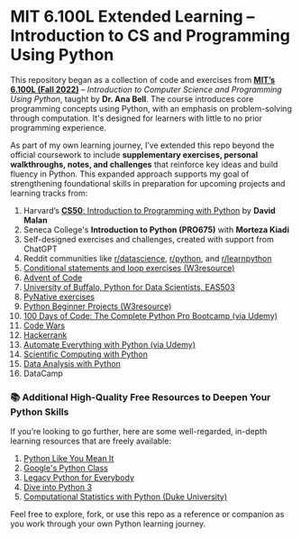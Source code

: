 # MIT 6.100L Extended Learning – Introduction to CS and Programming Using Python

This repository began as a collection of code and exercises from [**MIT’s 6.100L (Fall 2022)**](https://ocw.mit.edu/courses/6-100l-introduction-to-cs-and-programming-using-python-fall-2022/) – *Introduction to Computer Science and Programming Using Python*, taught by **Dr. Ana Bell**. The course introduces core programming concepts using Python, with an emphasis on problem-solving through computation. It's designed for learners with little to no prior programming experience.

As part of my own learning journey, I’ve extended this repo beyond the official coursework to include **supplementary exercises, personal walkthroughs, notes, and challenges** that reinforce key ideas and build fluency in Python. This expanded approach supports my goal of strengthening foundational skills in preparation for upcoming projects and learning tracks from:

1. Harvard’s [**CS50**: Introduction to Programming with Python](https://cs50.harvard.edu/python/2022/) by **David Malan**
2. Seneca College's **Introduction to Python (PRO675)** with **Morteza Kiadi**
3. Self-designed exercises and challenges, created with support from ChatGPT
4. Reddit communities like [r/datascience](https://www.reddit.com/r/datascience/), [r/python](https://www.reddit.com/r/Python/), and [r/learnpython](https://www.reddit.com/r/learnpython)
5. [Conditional statements and loop exercises (W3resource)](https://www.w3resource.com/python-exercises/python-conditional-statements-and-loop-exercises.php)
6. [Advent of Code](https://adventofcode.com/)
7. [University of Buffalo, Python for Data Scientists, EAS503](https://mkzia.github.io/eas503-book/chapters/06/intro.html)
8. [PyNative exercises](https://pynative.com/python-if-else-and-for-loop-exercise-with-solutions/#h-exercise-1-print-first-10-natural-numbers-using-while-loop)
9. [Python Beginner Projects (W3resource)](https://www.w3resource.com/projects/python/python_beginners_projects.php)
10. [100 Days of Code: The Complete Python Pro Bootcamp (via Udemy)](https://www.udemy.com/course/100-days-of-code/)
11. [Code Wars](https://www.codewars.com/collections/basic-python)
12. [Hackerrank](https://www.hackerrank.com/domains/python)
13. [Automate Everything with Python (via Udemy)](https://www.udemy.com/course/automate/)
14. [Scientific Computing with Python](https://www.freecodecamp.org/learn/scientific-computing-with-python/)
15. [Data Analysis with Python](https://www.freecodecamp.org/learn/data-analysis-with-python/)
17. DataCamp

### 📚 Additional High-Quality Free Resources to Deepen Your Python Skills

If you’re looking to go further, here are some well-regarded, in-depth learning resources that are freely available:
1. [Python Like You Mean It](https://www.pythonlikeyoumeanit.com/index.html)
2. [Google's Python Class](https://developers.google.com/edu/python)
3. [Legacy Python for Everybody](https://www.freecodecamp.org/learn/python-for-everybody/#python-for-everybody)
4. [Dive into Python 3](https://diveintopython3.net/)
5. [Computational Statistics with Python (Duke University)](https://people.duke.edu/~ccc14/sta-663-2017/)

Feel free to explore, fork, or use this repo as a reference or companion as you work through your own Python learning journey.
